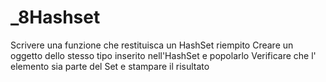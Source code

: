 # _8Hashset

Scrivere una funzione che restituisca un HashSet riempito
Creare un oggetto dello stesso tipo inserito nell'HashSet e popolarlo
Verificare che l' elemento sia parte del Set e stampare il risultato
